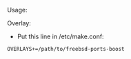 Usage:

Overlay:

- Put this line in /etc/make.conf:

```
OVERLAYS+=/path/to/freebsd-ports-boost
```

